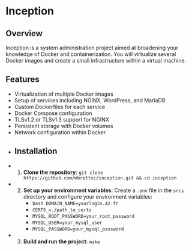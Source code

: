 # Inception
 ## Overview
  Inception is a system administration project aimed at broadening your knowledge of Docker and containerization. You will virtualize several Docker images and create a small infrastructure within a virtual machine. 
  ## Features
   - Virtualization of multiple Docker images 
   -  Setup of services including NGINX, WordPress, and MariaDB 
   -  Custom Dockerfiles for each service 
   -  Docker Compose configuration 
   -  TLSv1.2 or TLSv1.3 support for NGINX 
   -  Persistent storage with Docker volumes 
   -  Network configuration within Docker 
- ## Installation 
- 1. **Clone the repository**: ```git clone https://github.com/mbrettsc/inception.git && cd inception``` 
- 2. **Set up your environment variables**: Create a `.env` file in the `srcs` directory and configure your environment variables: 
	   - ```bash DOMAIN_NAME=yourlogin.42.fr```
	   -  ```CERTS_=./path_to_certs``` 
	   - ```MYSQL_ROOT_PASSWORD=your_root_password```
	   - ```MYSQL_USER=your_mysql_user``` 
	   - ```MYSQL_PASSWORD=your_mysql_password``` 
- 3. **Build and run the project**: ```make ``` 
